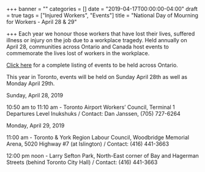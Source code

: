 +++
banner = ""
categories = []
date = "2019-04-17T00:00:00-04:00"
draft = true
tags = ["Injured Workers", "Events"]
title = "National Day of Mourning for Workers - April 28 & 29"

+++
Each year we honour those workers that have lost their lives, suffered illness or injury on the job due to a workplace tragedy. Held annually on April 28, communities across Ontario and Canada host events to commemorate the lives lost of workers in the workplace.

[Click here](https://www.whsc.on.ca/Files/Events/WHSC_DOM2019_EventListing_Apr3a.aspx "Workers Health and Safety Centre") for a complete listing of events to be held across Ontario.

This year in Toronto, events will be held on Sunday April 28th as well as Monday April 29th.

Sunday, April 28, 2019 

10:50 am to 11:10 am - Toronto Airport Workers’ Council, Terminal 1 Departures Level Inukshuks / Contact: Dan Janssen, (705) 727-6264 

Monday, April 29, 2019

11:00 am - Toronto & York Region Labour Council, Woodbridge Memorial Arena, 5020 Highway #7 (at Islington) / Contact: (416) 441-3663 

12:00 pm noon - Larry Sefton Park, North-East corner of Bay and Hagerman Streets (behind Toronto City Hall) / Contact: (416) 441-3663